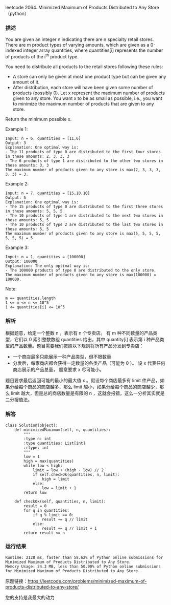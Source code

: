 leetcode  2064. Minimized Maximum of Products Distributed to Any Store（python）

### 描述


You are given an integer n indicating there are n specialty retail stores. There are m product types of varying amounts, which are given as a 0-indexed integer array quantities, where quantities[i] represents the number of products of the i<sup>th</sup> product type.

You need to distribute all products to the retail stores following these rules:

* A store can only be given at most one product type but can be given any amount of it.
* After distribution, each store will have been given some number of products (possibly 0). Let x represent the maximum number of products given to any store. You want x to be as small as possible, i.e., you want to minimize the maximum number of products that are given to any store.

Return the minimum possible x.


Example 1:

	Input: n = 6, quantities = [11,6]
	Output: 3
	Explanation: One optimal way is:
	- The 11 products of type 0 are distributed to the first four stores in these amounts: 2, 3, 3, 3
	- The 6 products of type 1 are distributed to the other two stores in these amounts: 3, 3
	The maximum number of products given to any store is max(2, 3, 3, 3, 3, 3) = 3.

	
Example 2:

	Input: n = 7, quantities = [15,10,10]
	Output: 5
	Explanation: One optimal way is:
	- The 15 products of type 0 are distributed to the first three stores in these amounts: 5, 5, 5
	- The 10 products of type 1 are distributed to the next two stores in these amounts: 5, 5
	- The 10 products of type 2 are distributed to the last two stores in these amounts: 5, 5
	The maximum number of products given to any store is max(5, 5, 5, 5, 5, 5, 5) = 5.


Example 3:

	Input: n = 1, quantities = [100000]
	Output: 100000
	Explanation: The only optimal way is:
	- The 100000 products of type 0 are distributed to the only store.
	The maximum number of products given to any store is max(100000) = 100000.

	




Note:

	m == quantities.length
	1 <= m <= n <= 10^5
	1 <= quantities[i] <= 10^5


### 解析

根据题意，给定一个整数 n ，表示有 n 个专卖店。 有 m 种不同数量的产品类型，它们以 0 索引整数数组 quantities 给出，其中 quantity[i] 表示第 i 种产品类型的产品数量。题目需要我们按照以下规则将所有产品分发到专卖店：

* 一个商店最多只能展示一种产品类型，但不限数量
* 分发后，每家商店都会获得一定数量的各类产品（可能为 0 ）。 设 x 代表任何商店展示的产品总量， 题意要求 x 尽可能小。

题目要求最后返回可能的最小的最大值 x 。假设每个商店最多有 limit 件产品，如果分给每个商品的商店越多，那么 limit 越小，如果分给每个商品的商店越少，那么 limit 越大，但是总的商店数量是有限的 n ，这就会报错，这么一分析其实就是二分搜值法。




### 解答
				

	class Solution(object):
	    def minimizedMaximum(self, n, quantities):
	        """
	        :type n: int
	        :type quantities: List[int]
	        :rtype: int
	        """
	        low = 1
	        high = max(quantities)
	        while low < high:
	            limit = low + (high - low) // 2
	            if self.checkOk(quantities, n, limit):
	                high = limit
	            else:
	                low = limit + 1
	        return low
	    
	    def checkOk(self, quantities, n, limit):
	        result = 0
	        for q in quantities:
	            if q % limit == 0:
	                result += q // limit
	            else:
	                result += q // limit + 1
	        return result <= n
			
### 运行结果

	
	Runtime: 2128 ms, faster than 58.62% of Python online submissions for Minimized Maximum of Products Distributed to Any Store.
	Memory Usage: 24.3 MB, less than 50.00% of Python online submissions for Minimized Maximum of Products Distributed to Any Store.

原题链接：https://leetcode.com/problems/minimized-maximum-of-products-distributed-to-any-store/



您的支持是我最大的动力
